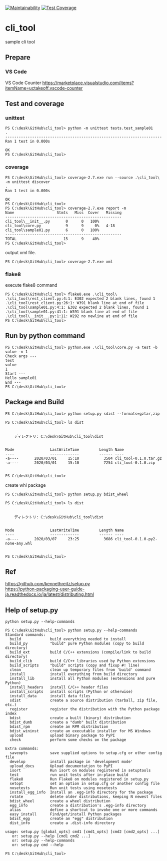 [![Maintainability](https://api.codeclimate.com/v1/badges/e6339a90f3ecab80960b/maintainability)](https://codeclimate.com/github/akai-tsuki/cli_tool/maintainability)
[![Test Coverage](https://api.codeclimate.com/v1/badges/e6339a90f3ecab80960b/test_coverage)](https://codeclimate.com/github/akai-tsuki/cli_tool/test_coverage)

# cli_tool

sample cli tool



## Prepare

### VS Code

VS Code Counter
https://marketplace.visualstudio.com/items?itemName=uctakeoff.vscode-counter


## Test and coverage

### unittest

```
PS C:\desk\GitHub\cli_tool> python -m unittest tests.test_sample01
.
----------------------------------------------------------------------
Ran 1 test in 0.000s

OK
PS C:\desk\GitHub\cli_tool>
```

### coverage

```
PS C:\desk\GitHub\cli_tool> coverage-2.7.exe run --source .\cli_tool\ -m unittest discover
.
Ran 1 test in 0.000s

OK
PS C:\desk\GitHub\cli_tool>
PS C:\desk\GitHub\cli_tool> coverage-2.7.exe report -m 
Name                   Stmts   Miss  Cover   Missing
----------------------------------------------------
cli_tool\__init__.py       0      0   100%
cli_tool\core.py           9      9     0%   4-18
cli_tool\sample01.py       6      0   100%
----------------------------------------------------
TOTAL                     15      9    40%
PS C:\desk\GitHub\cli_tool>
```

output xml file.

```
PS C:\desk\GitHub\cli_tool> coverage-2.7.exe xml
```

### flake8

execute flake8 command
```
PS C:\desk\GitHub\cli_tool> flake8.exe .\cli_tool\
.\cli_tool\rest_client.py:4:1: E302 expected 2 blank lines, found 1
.\cli_tool\rest_client.py:26:1: W391 blank line at end of file
.\cli_tool\sample01.py:4:1: E302 expected 2 blank lines, found 1
.\cli_tool\sample01.py:41:1: W391 blank line at end of file
.\cli_tool\__init__.py:1:11: W292 no newline at end of file
PS C:\desk\GitHub\cli_tool>
```

## Run by python command

```
PS C:\desk\GitHub\cli_tool> python.exe .\cli_tool\core.py -a test -b value -n 1
Check args ---
test
value
1
Start ---
Hello sample01
End ---
PS C:\desk\GitHub\cli_tool> 
```

## Package and Build

```
PS C:\desk\GitHub\cli_tool> python setup.py sdist --formats=gztar,zip

PS C:\desk\GitHub\cli_tool> ls dist


    ディレクトリ: C:\desk\GitHub\cli_tool\dist


Mode                LastWriteTime         Length Name
----                -------------         ------ ----
-a----       2020/03/01     15:10           3504 cli_tool-0.1.0.tar.gz
-a----       2020/03/01     15:10           7254 cli_tool-0.1.0.zip


PS C:\desk\GitHub\cli_tool> 
```

create whl package

```
PS C:\desk\GitHub\cli_tool> python setup.py bdist_wheel

PS C:\desk\GitHub\cli_tool> ls dist


    ディレクトリ: C:\desk\GitHub\cli_tool\dist


Mode                LastWriteTime         Length Name
----                -------------         ------ ----
-a----       2020/03/07     23:25           3686 cli_tool-0.1.0-py2-none-any.whl


PS C:\desk\GitHub\cli_tool>
```

## Ref

  https://github.com/kennethreitz/setup.py  
  https://python-packaging-user-guide-ja.readthedocs.io/ja/latest/distributing.html


## Help of setup.py

`python setup.py --help-commands`

```
PS C:\desk\GitHub\cli_tool> python setup.py --help-commands
Standard commands:
  build             build everything needed to install
  build_py          "build" pure Python modules (copy to build directory)
  build_ext         build C/C++ extensions (compile/link to build directory)
  build_clib        build C/C++ libraries used by Python extensions
  build_scripts     "build" scripts (copy and fixup #! line)
  clean             clean up temporary files from 'build' command
  install           install everything from build directory
  install_lib       install all Python modules (extensions and pure Python)
  install_headers   install C/C++ header files
  install_scripts   install scripts (Python or otherwise)
  install_data      install data files
  sdist             create a source distribution (tarball, zip file, etc.)
  register          register the distribution with the Python package index
  bdist             create a built (binary) distribution
  bdist_dumb        create a "dumb" built distribution
  bdist_rpm         create an RPM distribution
  bdist_wininst     create an executable installer for MS Windows
  upload            upload binary package to PyPI
  check             perform some checks on the package

Extra commands:
  saveopts          save supplied options to setup.cfg or other config file
  develop           install package in 'development mode'
  upload_docs       Upload documentation to PyPI
  isort             Run isort on modules registered in setuptools
  test              run unit tests after in-place build
  flake8            Run Flake8 on modules registered in setup.py
  setopt            set an option in setup.cfg or another config file
  nosetests         Run unit tests using nosetests
  install_egg_info  Install an .egg-info directory for the package
  rotate            delete older distributions, keeping N newest files
  bdist_wheel       create a wheel distribution
  egg_info          create a distribution's .egg-info directory
  alias             define a shortcut to invoke one or more commands
  easy_install      Find/get/install Python packages
  bdist_egg         create an "egg" distribution
  dist_info         create a .dist-info directory

usage: setup.py [global_opts] cmd1 [cmd1_opts] [cmd2 [cmd2_opts] ...]
   or: setup.py --help [cmd1 cmd2 ...]
   or: setup.py --help-commands
   or: setup.py cmd --help

PS C:\desk\GitHub\cli_tool>
```
